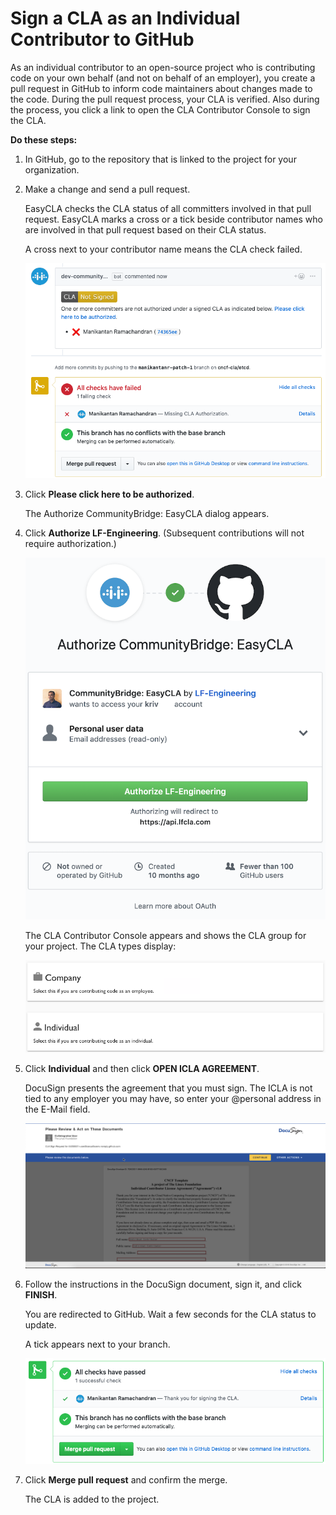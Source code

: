 # Sign a CLA as an Individual Contributor to GitHub

As an individual contributor to an open-source project who is contributing code on your own behalf \(and not on behalf of an employer\), you create a pull request in GitHub to inform code maintainers about changes made to the code. During the pull request process, your CLA is verified. Also during the process, you click a link to open the CLA Contributor Console to sign the CLA.

**Do these steps:**

1. In GitHub, go to the repository that is linked to the project for your organization.
2. Make a change and send a pull request.

   EasyCLA checks the CLA status of all committers involved in that pull request. EasyCLA marks a cross or a tick beside contributor names who are involved in that pull request based on their CLA status.

   A cross next to your contributor name means the CLA check failed.

   ![CLA Check Failed](../../.gitbook/assets/cla-github-individual-contributor-fail.png)

3. Click **Please click here to be authorized**.

   The Authorize CommunityBridge: EasyCLA dialog appears.

4. Click **Authorize LF-Engineering**. \(Subsequent contributions will not require authorization.\)

   ![Authorize CommunityBridge: EasyCLA](../../.gitbook/assets/cla-authorize-easycla.png)

   The CLA Contributor Console appears and shows the CLA group for your project. The CLA types display:

   ![Select CLA Type](../../.gitbook/assets/cla-github-select-company-or-individual.png)

5. Click **Individual** and then click **OPEN ICLA AGREEMENT**.

   DocuSign presents the agreement that you must sign. The ICLA is not tied to any employer you may have, so enter your @personal address in the E-Mail field.

   ![DocuSign](../../.gitbook/assets/cla-docusign.png)

6. Follow the instructions in the DocuSign document, sign it, and click **FINISH**.

   You are redirected to GitHub. Wait a few seconds for the CLA status to update.

   A tick appears next to your branch.

   ![GitHub Individual Contributor Pass](../../.gitbook/assets/cla-github-individual-contributor-pass.png)

7. Click **Merge pull request** and confirm the merge.

   The CLA is added to the project.

